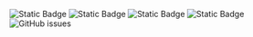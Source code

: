 ![Static Badge](https://img.shields.io/badge/blacklists-60-000000) ![Static Badge](https://img.shields.io/badge/blacklisted-2803932-cc0000) ![Static Badge](https://img.shields.io/badge/whitelisted-2242-00CC00) ![Static Badge](https://img.shields.io/badge/streaming_blacklist-28106-000000) ![GitHub issues](https://img.shields.io/github/issues/fabriziosalmi/blacklists)
